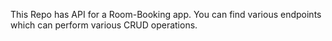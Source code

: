 This Repo has API for a Room-Booking app.
You can find various endpoints which can perform various CRUD operations.

